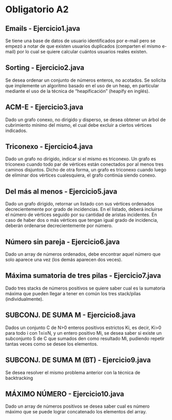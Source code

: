 # Obligatorio A2

## Emails - Ejercicio1.java
Se tiene una base de datos de usuario identificados por e-mail pero se empezó a notar de que existen usuarios duplicados (comparten el mismo e-mail) por lo cual se quiere calcular cuántos usuarios reales existen.
## Sorting - Ejercicio2.java
Se desea ordenar un conjunto de números enteros, no acotados. Se solicita que implemente un algoritmo basado en el uso de un heap, en particular mediante el uso de la técnica de “heapificación” (heapify en inglés).
## ACM-E - Ejercicio3.java
Dado un grafo conexo, no dirigido y disperso, se desea obtener un árbol de cubrimiento mínimo del mismo, el cual debe excluir a ciertos vértices indicados.
## Triconexo - Ejercicio4.java
Dado un grafo no dirigido, indicar si el mismo es triconexo. Un grafo es triconexo cuando todo par de vértices están conectados por al menos tres caminos disjuntos. Dicho de otra forma, un grafo es triconexo cuando luego de eliminar dos vértices cualesquiera, el grafo continúa siendo conexo.
## Del más al menos - Ejercicio5.java
Dado un grafo dirigido, retornar un listado con sus vértices ordenados decrecientemente por grado de incidencias. En el listado, deberá incluirse el número de vértices seguido por su cantidad de aristas incidentes. En caso de haber dos o más vértices que tengan igual grado de incidencia, deberán ordenarse decrecientemente por número.
## Número sin pareja - Ejercicio6.java
Dado un array de números ordenados, debe encontrar aquel número que solo aparece una vez (los demás aparecen dos veces).
## Máxima sumatoria de tres pilas - Ejercicio7.java
Dado tres stacks de números positivos se quiere saber cual es la sumatoria máxima que pueden llegar a tener en común los tres stack/pilas (individualmente). 
## SUBCONJ. DE SUMA M - Ejercicio8.java
Dados un conjunto C de N>0 enteros positivos estrictos Ki, es decir, Ki>0 para todo i con 1≤i≤N, y un entero positivo Mi, se desea saber si existe un subconjunto S de C que sumados den como resultado Mi, pudiendo repetir tantas veces como se desee los elementos. 
## SUBCONJ. DE SUMA M (BT) - Ejercicio9.java
Se desea resolver el mismo problema anterior con la técnica de backtracking
## MÁXIMO NÚMERO - Ejercicio10.java
Dado un array de números positivos se desea saber cual es número máximo que se puede lograr concatenado los elementos del array.
